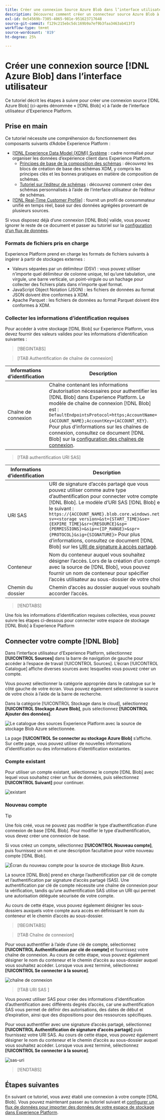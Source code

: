 ```yaml
---
title: Créer une connexion Source Azure Blob dans l’interface utilisateur
description: Découvrez comment créer un connecteur source Azure Blob à l’aide de l’interface utilisateur Experience Platform.
exl-id: 0e54569b-7305-4065-981e-951623717648
source-git-commit: f129c215ebc5dc169b9a7ef9b3faa3463ab413f3
workflow-type: tm+mt
source-wordcount: '819'
ht-degree: 25%

---
```


# Créer une connexion source [!DNL Azure Blob] dans l’interface utilisateur

Ce tutoriel décrit les étapes à suivre pour créer une connexion source [!DNL Azure Blob] (ci-après dénommée « [!DNL Blob] ») à l’aide de l’interface utilisateur d’Experience Platform.

## Prise en main

Ce tutoriel nécessite une compréhension du fonctionnement des composants suivants d’Adobe Experience Platform :

* [[!DNL Experience Data Model (XDM)] Système](../../../../../xdm/home.md) : cadre normalisé pour organiser les données d’expérience client dans Experience Platform.
   * [Principes de base de la composition des schémas](../../../../../xdm/schema/composition.md) : découvrez les blocs de création de base des schémas XDM, y compris les principes clés et les bonnes pratiques en matière de composition de schémas.
   * [Tutoriel sur l’éditeur de schémas](../../../../../xdm/tutorials/create-schema-ui.md) : découvrez comment créer des schémas personnalisés à l’aide de l’interface utilisateur de l’éditeur de schémas.
* [[!DNL Real-Time Customer Profile]](../../../../../profile/home.md) : fournit un profil de consommateur unifié en temps réel, basé sur des données agrégées provenant de plusieurs sources.

Si vous disposez déjà d’une connexion [!DNL Blob] valide, vous pouvez ignorer le reste de ce document et passer au tutoriel sur la [configuration d’un flux de données](../../dataflow/batch/cloud-storage.md).

### Formats de fichiers pris en charge

Experience Platform prend en charge les formats de fichiers suivants à ingérer à partir de stockages externes :

* Valeurs séparées par un délimiteur (DSV) : vous pouvez utiliser n’importe quel délimiteur de colonne unique, tel qu’une tabulation, une virgule, une barre verticale, un point-virgule ou un hachage pour collecter des fichiers plats dans n’importe quel format.
* JavaScript Object Notation (JSON) : les fichiers de données au format JSON doivent être conformes à XDM.
* Apache Parquet : les fichiers de données au format Parquet doivent être conformes à XDM.

### Collecter les informations d’identification requises

Pour accéder à votre stockage [!DNL Blob] sur Experience Platform, vous devez fournir des valeurs valides pour les informations d’identification suivantes :

>[!BEGINTABS]

>[!TAB Authentification de chaîne de connexion]

| Informations d’identification | Description |
| --- | --- |
| Chaîne de connexion | Chaîne contenant les informations d’autorisation nécessaires pour authentifier les [!DNL Blob] dans Experience Platform. Le modèle de chaîne de connexion [!DNL Blob] est : `DefaultEndpointsProtocol=https;AccountName={ACCOUNT_NAME};AccountKey={ACCOUNT_KEY}`. Pour plus d’informations sur les chaînes de connexion, consultez ce document [!DNL Blob] sur la [configuration des chaînes de connexion](https://docs.microsoft.com/en-us/azure/storage/common/storage-configure-connection-string). |

>[!TAB authentification URI SAS]

| Informations d’identification | Description |
| --- | --- |
| URI SAS | URI de signature d’accès partagé que vous pouvez utiliser comme autre type d’authentification pour connecter votre compte [!DNL Blob]. Le modèle d’URI SAS [!DNL Blob] est le suivant : `https://{ACCOUNT_NAME}.blob.core.windows.net/?sv=<storage version>&st={START_TIME}&se={EXPIRE_TIME}&sr={RESOURCE}&sp={PERMISSIONS}>&sip=<{IP_RANGE}>&spr={PROTOCOL}&sig={SIGNATURE}>` Pour plus d’informations, consultez ce document [!DNL Blob] sur les [URI de signature à accès partagé](https://docs.microsoft.com/en-us/azure/data-factory/connector-azure-blob-storage#shared-access-signature-authentication). |
| Conteneur | Nom du conteneur auquel vous souhaitez désigner l’accès. Lors de la création d’un compte avec la source de [!DNL Blob], vous pouvez fournir un nom de conteneur pour spécifier l’accès utilisateur au sous-dossier de votre choix. |
| Chemin du dossier | Chemin d’accès au dossier auquel vous souhaitez accorder l’accès. |

>[!ENDTABS]

Une fois les informations d’identification requises collectées, vous pouvez suivre les étapes ci-dessous pour connecter votre espace de stockage [!DNL Blob] à Experience Platform

## Connecter votre compte [!DNL Blob]

Dans l’interface utilisateur d’Experience Platform, sélectionnez **[!UICONTROL Sources]** dans la barre de navigation de gauche pour accéder à l’espace de travail [!UICONTROL Sources]. L’écran [!UICONTROL Catalogue] affiche diverses sources avec lesquelles vous pouvez créer un compte.

Vous pouvez sélectionner la catégorie appropriée dans le catalogue sur le côté gauche de votre écran. Vous pouvez également sélectionner la source de votre choix à l’aide de la barre de recherche.

Dans la catégorie [!UICONTROL Stockage dans le cloud], sélectionnez **[!UICONTROL Stockage Azure Blob]**, puis sélectionnez **[!UICONTROL Ajouter des données]**.

![Le catalogue des sources Experience Platform avec la source de stockage Blob Azure sélectionnée.](../../../../images/tutorials/create/blob/catalog.png)

La page **[!UICONTROL Se connecter au stockage Azure Blob]** s’affiche. Sur cette page, vous pouvez utiliser de nouvelles informations d’identification ou des informations d’identification existantes.

### Compte existant

Pour utiliser un compte existant, sélectionnez le compte [!DNL Blob] avec lequel vous souhaitez créer un flux de données, puis sélectionnez **[!UICONTROL Suivant]** pour continuer.

![existant](../../../../images/tutorials/create/blob/existing.png)

### Nouveau compte

>[!TIP]
>
>Une fois créé, vous ne pouvez pas modifier le type d’authentification d’une connexion de base [!DNL Blob]. Pour modifier le type d’authentification, vous devez créer une connexion de base.

Si vous créez un compte, sélectionnez **[!UICONTROL Nouveau compte]**, puis fournissez un nom et une description facultative pour votre nouveau compte [!DNL Blob].

![Écran du nouveau compte pour la source de stockage Blob Azure.](../../../../images/tutorials/create/blob/new.png)

La source [!DNL Blob] prend en charge l’authentification par clé de compte et l’authentification par signature d’accès partagé (SAS). Une authentification par clé de compte nécessite une chaîne de connexion pour la vérification, tandis qu’une authentification SAS utilise un URI qui permet une autorisation déléguée sécurisée de votre compte.

Au cours de cette étape, vous pouvez également désigner les sous-dossiers auxquels votre compte aura accès en définissant le nom du conteneur et le chemin d’accès au sous-dossier.

>[!BEGINTABS]

>[!TAB Chaîne de connexion]

Pour vous authentifier à l’aide d’une clé de compte, sélectionnez **[!UICONTROL Authentification par clé de compte]** et fournissez votre chaîne de connexion. Au cours de cette étape, vous pouvez également désigner le nom du conteneur et le chemin d’accès au sous-dossier auquel vous souhaitez accéder. Lorsque vous avez terminé, sélectionnez **[!UICONTROL Se connecter à la source]**.

![ chaîne de connexion ](../../../../images/tutorials/create/blob/connectionstring.png)

>[!TAB URI SAS ]

Vous pouvez utiliser SAS pour créer des informations d’identification d’authentification avec différents degrés d’accès, car une authentification SAS vous permet de définir des autorisations, des dates de début et d’expiration, ainsi que des dispositions pour des ressources spécifiques.

Pour vous authentifier avec une signature d’accès partagé, sélectionnez **[!UICONTROL Authentification de signature d’accès partagé]** puis fournissez votre URI SAS. Au cours de cette étape, vous pouvez également désigner le nom du conteneur et le chemin d’accès au sous-dossier auquel vous souhaitez accéder. Lorsque vous avez terminé, sélectionnez **[!UICONTROL Se connecter à la source]**.

![sas-uri](../../../../images/tutorials/create/blob/sas-uri.png)

>[!ENDTABS]

## Étapes suivantes

En suivant ce tutoriel, vous avez établi une connexion à votre compte [!DNL Blob]. Vous pouvez maintenant passer au tutoriel suivant et [configurer un flux de données pour importer des données de votre espace de stockage dans Experience Platform](../../dataflow/batch/cloud-storage.md).
